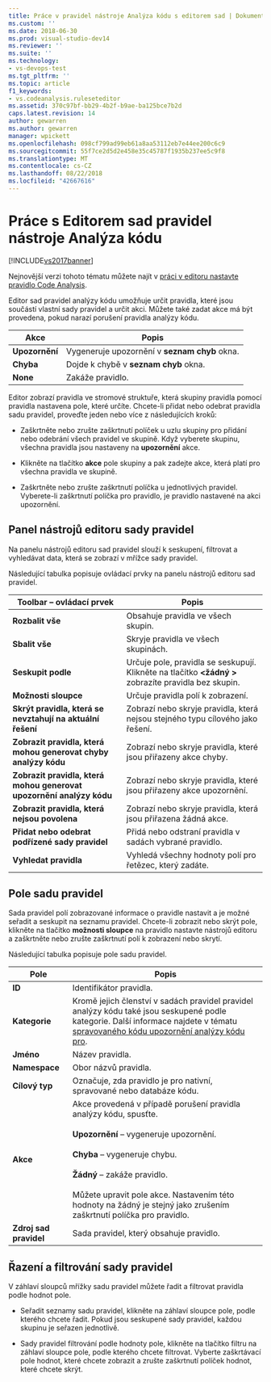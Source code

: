 ```yaml
---
title: Práce v pravidel nástroje Analýza kódu s editorem sad | Dokumentace Microsoftu
ms.custom: ''
ms.date: 2018-06-30
ms.prod: visual-studio-dev14
ms.reviewer: ''
ms.suite: ''
ms.technology:
- vs-devops-test
ms.tgt_pltfrm: ''
ms.topic: article
f1_keywords:
- vs.codeanalysis.ruleseteditor
ms.assetid: 370c97bf-bb29-4b2f-b9ae-ba125bce7b2d
caps.latest.revision: 14
author: gewarren
ms.author: gewarren
manager: wpickett
ms.openlocfilehash: 098cf799ad99eb61a8aa53112eb7e44ee200c6c9
ms.sourcegitcommit: 55f7ce2d5d2e458e35c45787f1935b237ee5c9f8
ms.translationtype: MT
ms.contentlocale: cs-CZ
ms.lasthandoff: 08/22/2018
ms.locfileid: "42667616"
---
```

# <a name="working-in-the-code-analysis-rule-set-editor"></a>Práce s Editorem sad pravidel nástroje Analýza kódu
[!INCLUDE[vs2017banner](../includes/vs2017banner.md)]

Nejnovější verzi tohoto tématu můžete najít v [práci v editoru nastavte pravidlo Code Analysis](https://docs.microsoft.com/visualstudio/code-quality/working-in-the-code-analysis-rule-set-editor).  
  
Editor sad pravidel analýzy kódu umožňuje určit pravidla, které jsou součástí vlastní sady pravidel a určit akci. Můžete také zadat akce má být provedena, pokud narazí porušení pravidla analýzy kódu.  
  
|Akce|Popis|  
|------------|-----------------|  
|**Upozornění**|Vygeneruje upozornění v **seznam chyb** okna.|  
|**Chyba**|Dojde k chybě v **seznam chyb** okna.|  
|**None**|Zakáže pravidlo.|  
  
 Editor zobrazí pravidla ve stromové struktuře, která skupiny pravidla pomocí pravidla nastavena pole, které určíte. Chcete-li přidat nebo odebrat pravidla sadu pravidel, proveďte jeden nebo více z následujících kroků:  
  
-   Zaškrtněte nebo zrušte zaškrtnutí políček u uzlu skupiny pro přidání nebo odebrání všech pravidel ve skupině. Když vyberete skupinu, všechna pravidla jsou nastaveny na **upozornění** akce.  
  
-   Klikněte na tlačítko **akce** pole skupiny a pak zadejte akce, která platí pro všechna pravidla ve skupině.  
  
-   Zaškrtněte nebo zrušte zaškrtnutí políčka u jednotlivých pravidel. Vyberete-li zaškrtnutí políčka pro pravidlo, je pravidlo nastavené na akci upozornění.  
  
## <a name="rule-set-editor-toolbar"></a>Panel nástrojů editoru sady pravidel  
 Na panelu nástrojů editoru sad pravidel slouží k seskupení, filtrovat a vyhledávat data, která se zobrazí v mřížce sady pravidel.  
  
 Následující tabulka popisuje ovládací prvky na panelu nástrojů editoru sad pravidel.  
  
|Toolbar – ovládací prvek|Popis|  
|---------------------|-----------------|  
|**Rozbalit vše**|Obsahuje pravidla ve všech skupin.|  
|**Sbalit vše**|Skryje pravidla ve všech skupinách.|  
|**Seskupit podle**|Určuje pole, pravidla se seskupují. Klikněte na tlačítko  **\<žádný >** zobrazíte pravidla bez skupin.|  
|**Možnosti sloupce**|Určuje pravidla polí k zobrazení.|  
|**Skrýt pravidla, která se nevztahují na aktuální řešení**|Zobrazí nebo skryje pravidla, která nejsou stejného typu cílového jako řešení.|  
|**Zobrazit pravidla, která mohou generovat chyby analýzy kódu**|Zobrazí nebo skryje pravidla, které jsou přiřazeny akce chyby.|  
|**Zobrazit pravidla, která mohou generovat upozornění analýzy kódu**|Zobrazí nebo skryje pravidla, které jsou přiřazeny akce upozornění.|  
|**Zobrazit pravidla, která nejsou povolena**|Zobrazí nebo skryje pravidla, která jsou přiřazena žádná akce.|  
|**Přidat nebo odebrat podřízené sady pravidel**|Přidá nebo odstraní pravidla v sadách vybrané pravidlo.|  
|**Vyhledat pravidla**|Vyhledá všechny hodnoty polí pro řetězec, který zadáte.|  
  
## <a name="rule-set-fields"></a>Pole sadu pravidel  
 Sada pravidel polí zobrazované informace o pravidle nastavit a je možné seřadit a seskupit na seznamu pravidel. Chcete-li zobrazit nebo skrýt pole, klikněte na tlačítko **možnosti sloupce** na pravidlo nastavte nástrojů editoru a zaškrtněte nebo zrušte zaškrtnutí polí k zobrazení nebo skrytí.  
  
 Následující tabulka popisuje pole sadu pravidel.  
  
|Pole|Popis|  
|-----------|-----------------|  
|**ID**|Identifikátor pravidla.|  
|**Kategorie**|Kromě jejich členství v sadách pravidel pravidel analýzy kódu také jsou seskupené podle kategorie. Další informace najdete v tématu [spravovaného kódu upozornění analýzy kódu pro](../code-quality/code-analysis-for-managed-code-warnings.md).|  
|**Jméno**|Název pravidla.|  
|**Namespace**|Obor názvů pravidla.|  
|**Cílový typ**|Označuje, zda pravidlo je pro nativní, spravované nebo databáze kódu.|  
|**Akce**|Akce provedená v případě porušení pravidla analýzy kódu, spusťte.<br /><br /> **Upozornění** – vygeneruje upozornění.<br /><br /> **Chyba** – vygeneruje chybu.<br /><br /> **Žádný** – zakáže pravidlo.<br /><br /> Můžete upravit pole akce. Nastavením této hodnoty na žádný je stejný jako zrušením zaškrtnutí políčka pro pravidlo.|  
|**Zdroj sad pravidel**|Sada pravidel, který obsahuje pravidlo.|  
  
## <a name="sorting-and-filtering-rule-sets"></a>Řazení a filtrování sady pravidel  
 V záhlaví sloupců mřížky sadu pravidel můžete řadit a filtrovat pravidla podle hodnot pole.  
  
-   Seřadit seznamy sadu pravidel, klikněte na záhlaví sloupce pole, podle kterého chcete řadit. Pokud jsou seskupené sady pravidel, každou skupinu je seřazen jednotlivě.  
  
-   Sady pravidel filtrování podle hodnoty pole, klikněte na tlačítko filtru na záhlaví sloupce pole, podle kterého chcete filtrovat. Vyberte zaškrtávací pole hodnot, které chcete zobrazit a zrušte zaškrtnutí políček hodnot, které chcete skrýt.



